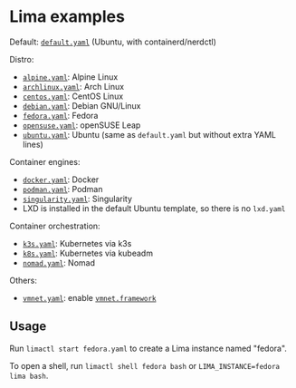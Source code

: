 # Lima examples

Default: [`default.yaml`](../pkg/limayaml/default.yaml) (Ubuntu, with containerd/nerdctl)

Distro:
- [`alpine.yaml`](./alpine.yaml): Alpine Linux
- [`archlinux.yaml`](./archlinux.yaml): Arch Linux
- [`centos.yaml`](./centos.yaml): CentOS Linux
- [`debian.yaml`](./debian.yaml): Debian GNU/Linux
- [`fedora.yaml`](./fedora.yaml): Fedora
- [`opensuse.yaml`](./opensuse.yaml): openSUSE Leap
- [`ubuntu.yaml`](./ubuntu.yaml): Ubuntu (same as `default.yaml` but without extra YAML lines)

Container engines:
- [`docker.yaml`](./docker.yaml): Docker
- [`podman.yaml`](./podman.yaml): Podman
- [`singularity.yaml`](./singularity.yaml): Singularity
- LXD is installed in the default Ubuntu template, so there is no `lxd.yaml`

Container orchestration:
- [`k3s.yaml`](./k3s.yaml): Kubernetes via k3s
- [`k8s.yaml`](./k8s.yaml): Kubernetes via kubeadm
- [`nomad.yaml`](./nomad.yaml): Nomad

Others:
- [`vmnet.yaml`](./vmnet.yaml): enable [`vmnet.framework`](../docs/network.md)

## Usage
Run `limactl start fedora.yaml` to create a Lima instance named "fedora".

To open a shell, run `limactl shell fedora bash` or `LIMA_INSTANCE=fedora lima bash`.
